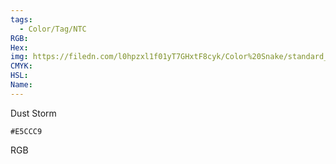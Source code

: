 ```yaml
---
tags:
  - Color/Tag/NTC
RGB:
Hex:
img: https://filedn.com/l0hpzxl1f01yT7GHxtF8cyk/Color%20Snake/standard_csv_to_svg/%23/E5CCC9.svg
CMYK:
HSL:
Name:
---
```

Dust Storm
```palette
#E5CCC9
```
RGB
